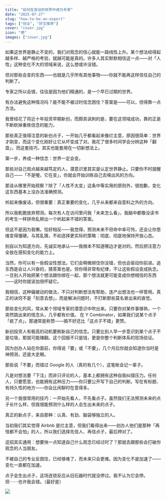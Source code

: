 ```yaml
---
title: "如何在变动的世界中成为专家"
date: "2025-07-27"
slug: "how-to-be-an-expert"
tags: ["创业", "好文推荐"]
cover: "cover.jpg"
icon: "😎"
images: ["cover.jpg"]
---
```

如果这世界是静止不变的，我们对观念的信心就能一路线性上升。某个想法经得起越多样、越严格的考验，就越可能是真的。许多人其实默默相信这一点——对「人性」这种变化不大的领域来说，这么想或许没错。



但对那些会变的东西——也就是几乎所有其他事物——你就不能再这样信任自己的判断了。



专家之所以会错，往往是因为他们精通的，是一个早已过期的世界。



有办法避免这种情况吗？能不能不被过时信念困住？答案是——可以，但得靠一点方法。



我曾经花了将近十年投资早期新创，而颇具讽刺的是，要在这领域成功，靠的正是不断砍掉重练信念的能力。



那些真正值得注意的新创点子，一开始几乎都看起来像烂主意，原因很简单：世界才刚变，而这个变化刚好让它从坏变成了对。我花了很多时间学会分辨这种「翻盘」，而这套技巧，其实也能套用在一切新想法上。



第一步，养成一种信念：世界一定会变。



那些对自己观点越来越笃定的人，潜意识里其实是认定世界静止。只要你不时提醒自己——「不是喔，它在变」，你就会开始训练自己去嗅出风的方向。



那该从哪里开始观察？除了「人性不太变」这条中等实用的原则外，很抱歉，变化这东西基本上没办法准确预测。



听起来像废话，但很重要：真正重要的变化，几乎从来都来自意料之外的方向。



所以我乾脆放弃预测。每次有人在访问里问我「未来怎么看」，我脑中都像没读书的考生一样拼命乱掰出一个听起来不错的答案。



但这不是因为我懒。恰好相反——我觉得，预测未来不但命中率可怜，还会让你思维变得僵硬。与其乱猜，不如选择更实际的策略：彻底、彻底地保持开放心态。



别自以为知道方向，先诚实地承认——我根本不知道哪边才是对的。然后把注意力全放在感知变化的能力上。



当然，你可以有一些假设性想法。它们会稍微绑住你没错，但也会驱动你前进。追东西是会让人兴奋的，猜答案也是。但你得非常有纪律，不让这些假设变成执念。
一旦别人开始把某个想法跟你绑在一起，那个想法就更可能变成你想相信的东西——这时你就该加倍怀疑它。



我相信，这种偏被动的做法，不只对判断想法有帮助，连产出想法也一样管用。真正的诀窍不是「刻意去想」，而是解决问题时，不打断那些莫名冒出来的直觉。



那些变化的风，常从某个领域专家的潜意识中吹出来。只要你对某件事够熟，一个突然跳出来的怪念头，几乎都有价值。
在 Y Combinator，如果我们说某个点子「疯了点」，那通常是称赞——搞不好还比「这点子不错」更赞。



新创投资人有极高的动机要刷新自己的信念。只要比别人早一步意识到某个点子不是垃圾，那就可能赚翻。这个回报不只是钱，更是你整个判断体系的现场验证。



因为创办人站在你面前，你得说「要」或「不要」，几个月后你就会知道你当时是神预测，还是大走眼。



那些说「不要」而错过 Google 的人（真的有几个），这笔帐会记一辈子。



凡是对想法要「下注」而非只评论的人，基本上都拥有这种自我纠错压力。任何人，只要愿意，也能拥有这种压力——你只要公开写下自己的判断。写在有标题、有持久性的地方——你会比闲聊时在意得多。



另一个我很常用的技巧：一开始先看人，不先看点子。虽然我们无法预测未来的点子长什么样，但我很能预测什么样的人会生出未来的点子。



真正的新点子，来自那种：认真、有劲、脑袋够独立的人。



当初我们其实觉得 Airbnb 是烂主意，但我们看得出来——创办人他们是那种「再怪都不会怕」的人，所以我们选择先信人、再信点子，最后押对了。



这招其实通用：想要快一点知道自己什么观念已经过时了？那就去跟那些会打破你观念的人当朋友。



不被自己的专业反困住，已经够难了，而未来只会更难。因为变化不是加速了——变化一直都在加速。



点子会生出点子，这场连锁反应从旧石器时代就没停过。我不认为它会停。
但⋯⋯也许我会错。（最好是）




![](https://prod-files-secure.s3.us-west-2.amazonaws.com/112d0858-5090-4d34-a606-b75eb8d65fd2/46476355-9cf3-4e99-9b7a-3531bc426380/1000202064.png?X-Amz-Algorithm=AWS4-HMAC-SHA256&X-Amz-Content-Sha256=UNSIGNED-PAYLOAD&X-Amz-Credential=ASIAZI2LB4666XZK6ONG%2F20251017%2Fus-west-2%2Fs3%2Faws4_request&X-Amz-Date=20251017T033031Z&X-Amz-Expires=3600&X-Amz-Security-Token=IQoJb3JpZ2luX2VjEPL%2F%2F%2F%2F%2F%2F%2F%2F%2F%2FwEaCXVzLXdlc3QtMiJHMEUCIFCvHjralglEivDXmKwGXdJmbLvwMC%2FqiO5sOsYroS6uAiEAjWMiLKQ3bg2yHcjXlteEvailqlPMJKe1X0BjbyAM6OgqiAQIm%2F%2F%2F%2F%2F%2F%2F%2F%2F%2F%2FARAAGgw2Mzc0MjMxODM4MDUiDNEErxTrMbpYQilWcCrcAymZvPYlMdwssHJCzOZg34W6rXrt1heCBnwwPsQe1TVLDA46vB3tPcur7Sd6LeeSl%2BJ5pcZl16fohUVxczlpbm7tfYLUY3bQ6pvk7UcxC%2FyVNP6Wi7UUjrlNy4wjjIpJKfAKQAR%2BSBIVyysKWmWGs8RDVEaCdXBNwqgIOWruClado%2Bm1tSH2c%2FjWEu4XZ%2FGeCu2INsd8AR2bShOEdCwOxYNt364Hnsm14hKyivFGCnfRRcCLC7wKj9rEYyiE2MpYokwkLsWr9cQ1X6IcQDXZWzBmehUkBkRJp7XgCywt4bQJdXHkvc8gCC80WKQ1PR5W8DDCcn%2FwB%2FFS7C8glnNMsqutum48TtKpzcYS1TCJTpcQuRFvNRYBKCdpRQYyISyqbeEOaJ4HwuIKM8FuzboMVhHpU7W617NwPWB%2BOpZ3k9SNUcIhlvPD8aLG8QdptmgQg7RetsMJPDxnVNgkqiK%2Fl9YgtKuGxaOlOzor7tRZviShVdlVOM4xEu2p4zn1Az3y3XP0A8ZMoOxFz7omVtvEqX0QhzwEukEqqNfavjqtUxyHy%2Bog4aTTEByKk%2Fkeadg6HTIFFJbJCy9drcTYplFLPm60go6vifR%2FefqQ%2BCStEm%2F9GROLbzl4Yoy4EOYTMODDxscGOqUBHcqc%2FFC3Oaz%2BYB%2F%2Fn0jQxNCaOGVQPY6pHQldD%2B%2FOpd4cWXli62kciTW7IrYtDT1QXT2oNcukyVQWp0Q4t5%2FsmUp3NRWRgoaC18WaIo6DjpiUE7%2FB888qQ2PYyM82giziQkI59m4ZgWhS1uTZ3uSNERFqweXX9J2tMkjslksjAMgP%2BiaNcFgo7RybRdpODW4KQ5cXKZ%2FprZPArTiK%2FSj6z%2FU%2BdUid&X-Amz-Signature=ba602eac133f08d9edfdd52e0291937c1ed4f2da87575b422c619bebb8b8c924&X-Amz-SignedHeaders=host&x-amz-checksum-mode=ENABLED&x-id=GetObject)

